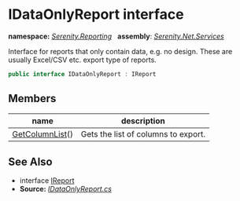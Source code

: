 # IDataOnlyReport interface
**namespace:** *[Serenity.Reporting](../README.md#serenity.reporting-namespace)*   **assembly**: *[Serenity.Net.Services](../README.md)*

Interface for reports that only contain data, e.g. no design. These are usually Excel/CSV etc. export type of reports.

```csharp
public interface IDataOnlyReport : IReport
```

## Members

| name | description |
| --- | --- |
| [GetColumnList](IDataOnlyReport/GetColumnList.md)() | Gets the list of columns to export. |

## See Also

* interface [IReport](IReport.md)
* **Source:** *[IDataOnlyReport.cs](https://github.com/serenity-is/Serenity/blob/master/src/Serenity.Net.Services/Reporting/DataReport/IDataOnlyReport.cs)*